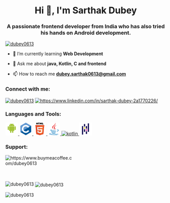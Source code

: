 <h1 align="center">Hi 👋, I'm Sarthak Dubey</h1>
<h3 align="center">A passionate frontend developer from India who has also tried his hands on Android development.</h3>

<p align="left"> <a href="https://twitter.com/dubey0613" target="blank"><img src="https://img.shields.io/twitter/follow/dubey0613?logo=twitter&style=for-the-badge" alt="dubey0613" /></a> </p>

- 🌱 I’m currently learning **Web Development**

- 💬 Ask me about **java, Kotlin, C and frontend**

- 📫 How to reach me **dubey.sarthak0613@gmail.com**

<h3 align="left">Connect with me:</h3>
<p align="left">
<a href="https://twitter.com/dubey0613" target="blank"><img align="center" src="https://raw.githubusercontent.com/rahuldkjain/github-profile-readme-generator/master/src/images/icons/Social/twitter.svg" alt="dubey0613" height="30" width="40" /></a>
<a href="https://linkedin.com/in/https://www.linkedin.com/in/sarthak-dubey-2a1770226/" target="blank"><img align="center" src="https://raw.githubusercontent.com/rahuldkjain/github-profile-readme-generator/master/src/images/icons/Social/linked-in-alt.svg" alt="https://www.linkedin.com/in/sarthak-dubey-2a1770226/" height="30" width="40" /></a>
</p>

<h3 align="left">Languages and Tools:</h3>
<p align="left"> <a href="https://developer.android.com" target="_blank" rel="noreferrer"> <img src="https://raw.githubusercontent.com/devicons/devicon/master/icons/android/android-original-wordmark.svg" alt="android" width="40" height="40"/> </a> <a href="https://www.cprogramming.com/" target="_blank" rel="noreferrer"> <img src="https://raw.githubusercontent.com/devicons/devicon/master/icons/c/c-original.svg" alt="c" width="40" height="40"/> </a> <a href="https://www.w3.org/html/" target="_blank" rel="noreferrer"> <img src="https://raw.githubusercontent.com/devicons/devicon/master/icons/html5/html5-original-wordmark.svg" alt="html5" width="40" height="40"/> </a> <a href="https://www.java.com" target="_blank" rel="noreferrer"> <img src="https://raw.githubusercontent.com/devicons/devicon/master/icons/java/java-original.svg" alt="java" width="40" height="40"/> </a> <a href="https://kotlinlang.org" target="_blank" rel="noreferrer"> <img src="https://www.vectorlogo.zone/logos/kotlinlang/kotlinlang-icon.svg" alt="kotlin" width="40" height="40"/> </a> <a href="https://pandas.pydata.org/" target="_blank" rel="noreferrer"> <img src="https://raw.githubusercontent.com/devicons/devicon/2ae2a900d2f041da66e950e4d48052658d850630/icons/pandas/pandas-original.svg" alt="pandas" width="40" height="40"/> </a> </p>

<h3 align="left">Support:</h3>
<p><a href="https://www.buymeacoffee.com/https://www.buymeacoffee.com/dubey0613"> <img align="left" src="https://cdn.buymeacoffee.com/buttons/v2/default-yellow.png" height="50" width="210" alt="https://www.buymeacoffee.com/dubey0613" /></a></p><br><br>
<br>
<br>

<p><img align="left" src="https://github-readme-stats.vercel.app/api/top-langs?username=dubey0613&show_icons=true&locale=en&layout=compact" alt="dubey0613" /></p>

<p>&nbsp;<img align="center" src="https://github-readme-stats.vercel.app/api?username=dubey0613&show_icons=true&locale=en" alt="dubey0613" /></p>

<p><img align="center" src="https://github-readme-streak-stats.herokuapp.com/?user=dubey0613&" alt="dubey0613" /></p>
